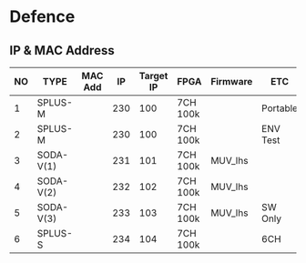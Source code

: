 # Defence

IP & MAC Address
--
|NO|TYPE| MAC Add | IP | Target IP | FPGA | Firmware | ETC |
|---|---|---|---|---|---|---|---|
|1|SPLUS-M| | 230 | 100 |7CH 100k||Portable|
|2|SPLUS-M| | 230 | 100 |7CH 100k||ENV Test|
|3|SODA-V(1)| | 231 | 101 |7CH 100k |MUV_lhs||
|4|SODA-V(2)| | 232 | 102 |7CH 100k |MUV_lhs||
|5|SODA-V(3)| | 233 | 103 |7CH 100k |MUV_lhs| SW Only |
|6|SPLUS-S| | 234 | 104 |7CH 100k  || 6CH |

